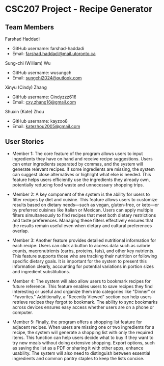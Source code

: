 # CSC207 Project - Recipe Generator

## Team Members

⁠Farshad Haddadi 
* GitHub username: farshad-haddadi
* Email:⁠⁠ farshad.haddadi@mail.utoronto.ca

Sung-chi (William) Wu
* GitHub username: ⁠⁠wusungch 
* Email:⁠⁠ sungchi2024@outlook.com

Xinyu (Cindy) Zhang
* GitHub username: Cindyzzz616
* Email: cxy.zhang16@gmail.com

Shuxin (Kate) Zhou
* GitHub username: kayzoo8
* Email: katezhou2005@gmail.com


## User Stories
*	Member 1: The core feature of the program allows users to input ingredients they have on hand and receive recipe suggestions. Users can enter ingredients separated by commas, and the system will generate relevant recipes. If some ingredients are missing, the system can suggest close alternatives or highlight what else is needed. This feature helps users efficiently use the ingredients they already own, potentially reducing food waste and unnecessary shopping trips.

*	Member 2: A key component of the system is the ability for users to filter recipes by diet and cuisine. This feature allows users to customize results based on dietary needs—such as vegan, gluten-free, or keto—or by preferred cuisines like Italian or Mexican. Users can apply multiple filters simultaneously to find recipes that meet both dietary restrictions and taste preferences. Managing these filters effectively ensures that the results remain useful even when dietary and cultural preferences overlap.

*	Member 3: Another feature provides detailed nutritional information for each recipe. Users can click a button to access data such as calorie counts, macronutrients (carbs, proteins, fats), and other key nutrients. This feature supports those who are tracking their nutrition or following specific dietary goals. It is important for the system to present this information clearly, accounting for potential variations in portion sizes and ingredient substitutions.

*	Member 4: The system will also allow users to bookmark recipes for future reference. This feature enables users to save recipes they find interesting or useful and organize them into categories like "Dinner" or "Favorites." Additionally, a "Recently Viewed" section can help users retrieve recipes they forgot to bookmark. The ability to sync bookmarks across devices ensures easy access whether users are on a phone or computer.

*	Member 5: Finally, the program offers a shopping list feature for adjacent recipes. When users are missing one or two ingredients for a recipe, the system will generate a shopping list with only the required items. This function can help users decide what to buy if they want to try new meals without doing extensive shopping. Export options, such as saving the list as a PDF or sharing it with other apps, enhance usability. The system will also need to distinguish between essential ingredients and common pantry staples to keep the lists concise.

